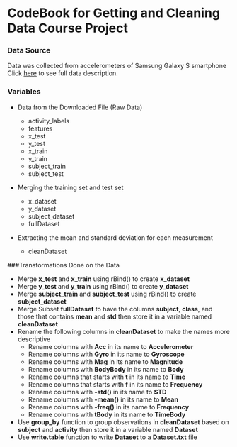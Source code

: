 # CodeBook for Getting and Cleaning Data Course Project
### Data Source
Data was collected from accelerometers of Samsung Galaxy S smartphone  
Click [here](http://archive.ics.uci.edu/ml/datasets/Human+Activity+Recognition+Using+Smartphones) to see full data description.  

### Variables  

* Data from the Downloaded File (Raw Data)   
  + activity_labels  
  + features     
  + x_test    
  + y_test    
  + x_train  
  + y_train    
  + subject_train  
  + subject_test  

* Merging the training set and test set  
  + x_dataset  
  + y_dataset   
  + subject_dataset     
  + fullDataset  
      
* Extracting the mean and standard deviation for each measurement  
  + cleanDataset    


      
###Transformations Done on the Data    
  + Merge **x_test** and **x_train** using rBind() to create **x_dataset**
  + Merge **y_test** and **y_train** using rBind() to create **y_dataset**
  + Merge **subject_train** and **subject_test** using rBind() to create **subject_dataset**
  + Merge Subset **fullDataset** to have the columns **subject**, **class**, and those that contains **mean** and **std** then store it in a variable named **cleanDataset**
  + Rename the following columns in **cleanDataset** to make the names more descriptive
    + Rename columns with **Acc** in its name to **Accelerometer**
    + Rename columns with **Gyro** in its name to **Gyroscope**
    + Rename columns with **Mag** in its name to **Magnitude**
    + Rename columns with **BodyBody** in its name to **Body**
    + Rename columns that starts with **t** in its name to **Time**
    + Rename columns that starts with **f** in its name to **Frequency**
    + Rename columns with **-std()** in its name to **STD**
    + Rename columns with **-mean()** in its name to **Mean**
    + Rename columns with **-freq()** in its name to **Frequency**
    + Rename columns with **tBody** in its name to **TimeBody**
  + Use **group_by** function to group observations in **cleanDataset** based on **subject** and **activity** then store it in a variable named **Dataset**
  + Use **write.table** function to write **Dataset** to a **Dataset.txt** file
      